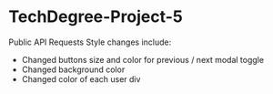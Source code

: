 # TechDegree-Project-5
Public API Requests
Style changes include: 

- Changed buttons size and color for previous / next modal toggle
- Changed background color
- Changed color of each user div
